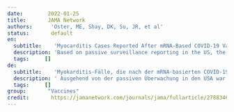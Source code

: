 ```yaml
---
date:        2022-01-25
title:       JAMA Network
authors:      'Oster, ME, Shay, DK, Su, JR, et al'
status:       default
en:
  subtitle:    'Myocarditis Cases Reported After mRNA-Based COVID-19 Vaccination in the US From December 2020 to August 2021'
  description: 'Based on passive surveillance reporting in the US, the risk of myocarditis after receiving mRNA-based COVID-19 vaccines was increased across multiple age and sex strata and was highest after the second vaccination dose in adolescent males and young men. This risk should be considered in the context of the benefits of COVID-19 vaccination.'
  tags:     []
de: 
  subtitle:    'Myokarditis-Fälle, die nach der mRNA-basierten COVID-19-Impfung in den USA von Dezember 2020 bis August 2021 gemeldet wurden'
  description: ' Ausgehend von der passiven Überwachung in den USA war das Risiko einer Myokarditis nach einer mRNA-basierten COVID-19-Impfung über mehrere Alters- und Geschlechtsschichten hinweg erhöht und nach der zweiten Impfdosis bei männlichen Jugendlichen und jungen Männern am höchsten. Dieses Risiko sollte im Zusammenhang mit dem Nutzen der COVID-19-Impfung betrachtet werden.'
  tags:     []
group:       "Vaccines"
credit:       https://jamanetwork.com/journals/jama/fullarticle/2788346
---
```

